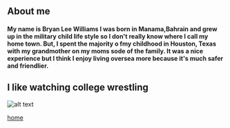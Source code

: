 ## About me
#### My name is Bryan Lee Williams I was born in Manama,Bahrain and grew up in the military child life style so I don't really know where I call my home town. But, I spent the majority o fmy childhood in Houston, Texas with my grandmother on my moms sode of the family. It was a nice experience but I think I enjoy living oversea more because it's much safer and friendlier. 

## I like watching college wrestling
![alt text](https://www.teamusa.org/-/media/USA_Wrestling/2017/Freestyle-Action-3/KurtMcHenrySemis400x250.jpg?h=250&w=400&la=en&hash=696942062FEE1E2561001D8B4ED40615EF4EA6C3)





[home](index)
